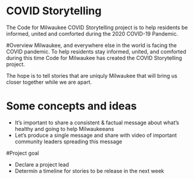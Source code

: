 # COVID Storytelling
The Code for Milwaukee COVID Storytelling project is to help residents be informed, united and comforted during the 2020 COVID-19 Pandemic.

#Overview
Milwaukee, and everywhere else in the world is facing the COVID pandemic. To help residents stay informed, united, and comforted during this time Code for Milwaukee has created the COVID Storytelling project.

The hope is to tell stories that are uniquly Milwaukee that will bring us closer together while we are apart.

# Some concepts and ideas
- It’s important to share a consistent & factual message about what’s healthy and going to help Milwaukeeans
- Let’s produce a single message and share with video of important community leaders spreading this message

#Project goal
- Declare a project lead
- Determin a timeline for stories to be release in the next week
